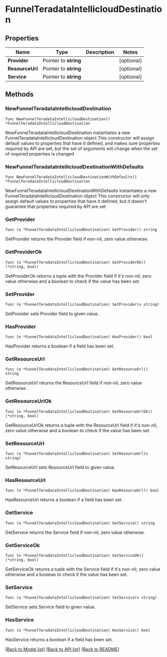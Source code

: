 # FunnelTeradataIntellicloudDestination

## Properties

Name | Type | Description | Notes
------------ | ------------- | ------------- | -------------
**Provider** | Pointer to **string** |  | [optional] 
**ResourceUrl** | Pointer to **string** |  | [optional] 
**Service** | Pointer to **string** |  | [optional] 

## Methods

### NewFunnelTeradataIntellicloudDestination

`func NewFunnelTeradataIntellicloudDestination() *FunnelTeradataIntellicloudDestination`

NewFunnelTeradataIntellicloudDestination instantiates a new FunnelTeradataIntellicloudDestination object
This constructor will assign default values to properties that have it defined,
and makes sure properties required by API are set, but the set of arguments
will change when the set of required properties is changed

### NewFunnelTeradataIntellicloudDestinationWithDefaults

`func NewFunnelTeradataIntellicloudDestinationWithDefaults() *FunnelTeradataIntellicloudDestination`

NewFunnelTeradataIntellicloudDestinationWithDefaults instantiates a new FunnelTeradataIntellicloudDestination object
This constructor will only assign default values to properties that have it defined,
but it doesn't guarantee that properties required by API are set

### GetProvider

`func (o *FunnelTeradataIntellicloudDestination) GetProvider() string`

GetProvider returns the Provider field if non-nil, zero value otherwise.

### GetProviderOk

`func (o *FunnelTeradataIntellicloudDestination) GetProviderOk() (*string, bool)`

GetProviderOk returns a tuple with the Provider field if it's non-nil, zero value otherwise
and a boolean to check if the value has been set.

### SetProvider

`func (o *FunnelTeradataIntellicloudDestination) SetProvider(v string)`

SetProvider sets Provider field to given value.

### HasProvider

`func (o *FunnelTeradataIntellicloudDestination) HasProvider() bool`

HasProvider returns a boolean if a field has been set.

### GetResourceUrl

`func (o *FunnelTeradataIntellicloudDestination) GetResourceUrl() string`

GetResourceUrl returns the ResourceUrl field if non-nil, zero value otherwise.

### GetResourceUrlOk

`func (o *FunnelTeradataIntellicloudDestination) GetResourceUrlOk() (*string, bool)`

GetResourceUrlOk returns a tuple with the ResourceUrl field if it's non-nil, zero value otherwise
and a boolean to check if the value has been set.

### SetResourceUrl

`func (o *FunnelTeradataIntellicloudDestination) SetResourceUrl(v string)`

SetResourceUrl sets ResourceUrl field to given value.

### HasResourceUrl

`func (o *FunnelTeradataIntellicloudDestination) HasResourceUrl() bool`

HasResourceUrl returns a boolean if a field has been set.

### GetService

`func (o *FunnelTeradataIntellicloudDestination) GetService() string`

GetService returns the Service field if non-nil, zero value otherwise.

### GetServiceOk

`func (o *FunnelTeradataIntellicloudDestination) GetServiceOk() (*string, bool)`

GetServiceOk returns a tuple with the Service field if it's non-nil, zero value otherwise
and a boolean to check if the value has been set.

### SetService

`func (o *FunnelTeradataIntellicloudDestination) SetService(v string)`

SetService sets Service field to given value.

### HasService

`func (o *FunnelTeradataIntellicloudDestination) HasService() bool`

HasService returns a boolean if a field has been set.


[[Back to Model list]](../README.md#documentation-for-models) [[Back to API list]](../README.md#documentation-for-api-endpoints) [[Back to README]](../README.md)


